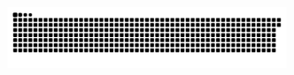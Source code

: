 <picture>
  <source media="(prefers-color-scheme: dark)" srcset="https://raw.githubusercontent.com/MarineHakobyan/MarineHakobyan/76316c3a47c0b9583934084a5e8a4f0412974b92/github-contribution-grid-snake-dark.svg" />
  <source media="(prefers-color-scheme: light)" srcset="https://raw.githubusercontent.com/MarineHakobyan/MarineHakobyan/76316c3a47c0b9583934084a5e8a4f0412974b92/github-contribution-grid-snake.svg" />
  <img alt="github-snake" src="https://raw.githubusercontent.com/MarineHakobyan/MarineHakobyan/76316c3a47c0b9583934084a5e8a4f0412974b92/github-contribution-grid-snake-dark.svg" />
</picture>

